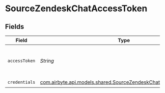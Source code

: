 # SourceZendeskChatAccessToken


## Fields

| Field                                                                                                                           | Type                                                                                                                            | Required                                                                                                                        | Description                                                                                                                     |
| ------------------------------------------------------------------------------------------------------------------------------- | ------------------------------------------------------------------------------------------------------------------------------- | ------------------------------------------------------------------------------------------------------------------------------- | ------------------------------------------------------------------------------------------------------------------------------- |
| `accessToken`                                                                                                                   | *String*                                                                                                                        | :heavy_check_mark:                                                                                                              | The Access Token to make authenticated requests.                                                                                |
| `credentials`                                                                                                                   | [com.airbyte.api.models.shared.SourceZendeskChatSchemasCredentials](../../models/shared/SourceZendeskChatSchemasCredentials.md) | :heavy_check_mark:                                                                                                              | N/A                                                                                                                             |